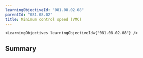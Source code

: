 ```yaml
---
learningObjectiveId: "081.08.02.08"
parentId: "081.08.02"
title: Minimum control speed (VMC)
---
```


```tsx eval
<LearningObjectives learningObjectiveId={"081.08.02.08"} />
```

## Summary
